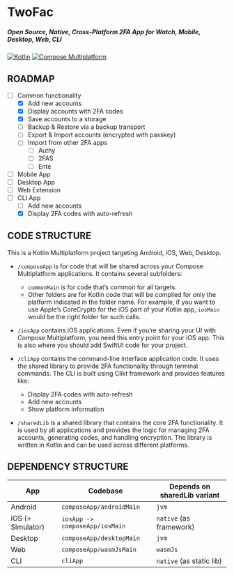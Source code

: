 # TwoFac

##### Open Source, Native, Cross-Platform 2FA App for Watch, Mobile, Desktop, Web, CLI

[![Kotlin](https://img.shields.io/badge/kotlin-2.2.0-blue.svg?logo=kotlin)](https://kotlinlang.org/)
[![Compose Multiplatform](https://img.shields.io/badge/compose-multiplatform-blue.svg?logo=jetbrains)](https://github.com/JetBrains/compose-multiplatform)

## ROADMAP

- [ ] Common functionality
    - [x] Add new accounts
    - [x] Display accounts with 2FA codes
    - [x] Save accounts to a storage
    - [ ] Backup & Restore via a backup transport
    - [ ] Export & Import accounts (encrypted with passkey)
    - [ ] Import from other 2FA apps
        - [ ] Authy
        - [ ] 2FAS
        - [ ] Ente
- [ ] Mobile App
- [ ] Desktop App
- [ ] Web Extension
- [ ] CLI App
    - [ ] Add new accounts
    - [x] Display 2FA codes with auto-refresh

## CODE STRUCTURE
This is a Kotlin Multiplatform project targeting Android, iOS, Web, Desktop.

* `/composeApp` is for code that will be shared across your Compose Multiplatform applications.
  It contains several subfolders:
    - `commonMain` is for code that’s common for all targets.
    - Other folders are for Kotlin code that will be compiled for only the platform indicated in the folder name.
      For example, if you want to use Apple’s CoreCrypto for the iOS part of your Kotlin app,
      `iosMain` would be the right folder for such calls.

* `/iosApp` contains iOS applications. Even if you’re sharing your UI with Compose Multiplatform,
  you need this entry point for your iOS app. This is also where you should add SwiftUI code for your project.

* `/cliApp` contains the command-line interface application code.
  It uses the shared library to provide 2FA functionality through terminal commands.
  The CLI is built using Clikt framework and provides features like:
    - Display 2FA codes with auto-refresh
    - Add new accounts
    - Show platform information

* `/sharedLib` is a shared library that contains the core 2FA functionality.
  It is used by all applications and provides the logic for managing 2FA accounts,
  generating codes, and handling encryption.
  The library is written in Kotlin and can be used across different platforms.

## DEPENDENCY STRUCTURE

| App               | Codebase                       | Depends on sharedLib variant |
|-------------------|--------------------------------|------------------------------|
| Android           | `composeApp/androidMain`       | `jvm`                        |
| iOS (+ Simulator) | `iosApp -> composeApp/iosMain` | `native` (as framework)      |
| Desktop           | `composeApp/desktopMain`       | `jvm`                        |
| Web               | `composeApp/wasmJsMain`        | `wasmJs`                     |
| CLI               | `cliApp`                       | `native` (as static lib)     |



